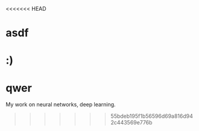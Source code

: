 <<<<<<< HEAD
# asdf
:)
=======
# qwer

My work on neural networks, deep learning.
>>>>>>> 55bdeb195f1b56596d69a816d942c443569e776b
